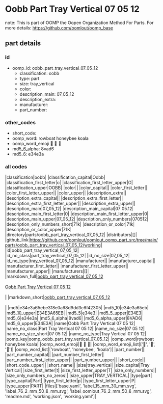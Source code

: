 # Oobb Part Tray Vertical 07 05 12  

note: This is part of OOMP the Oopen Organization Method For Parts. For more details: https://github.com/oomlout/oomp_base

##  part details





### id
* oomp_id: oobb_part_tray_vertical_07_05_12
  * classification: oobb
  * type: part
  * size: tray_vertical
  * color: 
  * description_main: 07_05_12
  * description_extra: 
  * manufacturer: 
  * part_number: 

### other_codes
* short_code: 
* oomp_word: rowboat honeybee koala
* oomp_word_emoji :rowboat: :honeybee: :koala:
* md5_6_alpha: 8vad6
* md5_6: e34e3a

### all codes 
|classification|oobb|
|classification_capital|Oobb|
|classification_first_letter|o|
|classification_first_letter_upper|O|
|classification_upper|OOBB|
|color||
|color_capital||
|color_first_letter||
|color_first_letter_upper||
|color_upper||
|description_extra||
|description_extra_capital||
|description_extra_first_letter||
|description_extra_first_letter_upper||
|description_extra_upper||
|description_main|07_05_12|
|description_main_capital|07 05.12|
|description_main_first_letter|0|
|description_main_first_letter_upper|0|
|description_main_upper|07_05_12|
|description_only_numbers|070512|
|description_only_numbers_short|71k|
|description_or_color|71k|
|description_or_color_upper|71K|
|directory|parts/oobb_part_tray_vertical_07_05_12|
|distributors|[]|
|github_link|https://github.com/oomlout/oomlout_oomp_part_src/tree/main/parts/oobb_part_tray_vertical_07_05_12/working|
|id|oobb_part_tray_vertical_07_05_12|
|id_no_class|part_tray_vertical_07_05_12|
|id_no_size|07_05_12|
|id_no_type|tray_vertical_07_05_12|
|manufacturer||
|manufacturer_capital||
|manufacturer_first_letter||
|manufacturer_first_letter_upper||
|manufacturer_upper||
|manufacturers|[]|
|markdown_full|[oobb_part_tray_vertical_07_05_12](https://github.com/oomlout/oomlout_oomp_part_src/tree/main/parts/oobb_part_tray_vertical_07_05_12/working)<br>[](https://github.com/oomlout/oomlout_oomp_part_src/tree/main/parts/oobb_part_tray_vertical_07_05_12/working)<br>[Oobb Part Tray Vertical 07 05 12](https://github.com/oomlout/oomlout_oomp_part_src/tree/main/parts/oobb_part_tray_vertical_07_05_12/working)<br><br>|
|markdown_short|[oobb_part_tray_vertical_07_05_12](https://github.com/oomlout/oomlout_oomp_part_src/tree/main/parts/oobb_part_tray_vertical_07_05_12/working)<br><br>|
|md5|e34e3a65ebe318e0a68d9dd3c6f42305|
|md5_10|e34e3a65eb|
|md5_10_upper|E34E3A65EB|
|md5_5|e34e3|
|md5_5_upper|E34E3|
|md5_6|e34e3a|
|md5_6_alpha|8vad6|
|md5_6_alpha_upper|8VAD6|
|md5_6_upper|E34E3A|
|name|Oobb Part Tray Vertical 07 05 12|
|name_no_class|Part Tray Vertical 07 05 12|
|name_no_size|07 05 12|
|name_no_size_short|07 05 12|
|name_no_type|Tray Vertical 07 05 12|
|oomp_key|oomp_oobb_part_tray_vertical_07_05_12|
|oomp_word|rowboat honeybee koala|
|oomp_word_emoji|:rowboat: :honeybee: :koala:|
|oomp_word_emoji_list|[':rowboat:', ':honeybee:', ':koala:']|
|oomp_word_list|['rowboat', 'honeybee', 'koala']|
|part_number||
|part_number_capital||
|part_number_first_letter||
|part_number_first_letter_upper||
|part_number_upper||
|short_code||
|short_code_upper||
|short_name||
|size|tray_vertical|
|size_capital|Tray Vertical|
|size_first_letter|t|
|size_first_letter_upper|T|
|size_only_numbers||
|size_only_numbers_no_zeros||
|size_upper|TRAY_VERTICAL|
|type|part|
|type_capital|Part|
|type_first_letter|p|
|type_first_letter_upper|P|
|type_upper|PART|
|files|['base.yaml', 'label_15_mm_30_mm.svg', 'label_76_2_mm_50_8_mm.svg', 'label_oomlout_76_2_mm_50_8_mm.svg', 'readme.md', 'working.json', 'working.yaml']|
